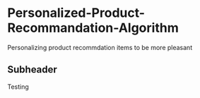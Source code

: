# Personalized-Product-Recommandation-Algorithm
Personalizing product recommdation items to be more pleasant 

## Subheader

Testing